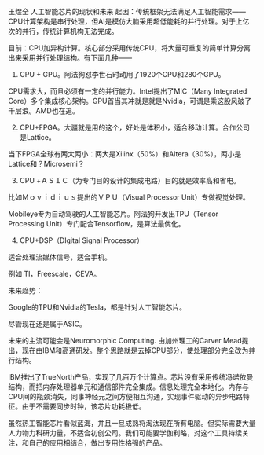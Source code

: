 王煜全 人工智能芯片的现状和未来
起因：传统框架无法满足人工智能需求——CPU计算架构是串行处理，但AI是模仿大脑采用超低能耗的并行处理。对于上亿次的并行，传统计算机构无法完成。

目前：CPU加异构计算。核心部分采用传统CPU，将大量可重复的简单计算分离出来采用并行处理结构。有下面几种——

1. CPU + GPU。阿法狗怼李世石时动用了1920个CPU和280个GPU。

CPU需求大，而且必须有一定的并行能力。Intel提出了MIC（Many Integrated Core）多个集成核心架构。GPU首当其冲就是就是Nvidia，可谓是乘这股风破了千层浪。AMD也在追。

2. CPU+FPGA。大疆就是用的这个，好处是体积小，适合移动计算。合作公司是Lattice。

当下FPGA全球有两大两小：两大是Xilinx（50%）和Altera（30%），两小是Lattice和？Microsemi？

3. CPU +ＡＳＩＣ（为专门目的设计的集成电路）目的就是效率高和省电。

比如Ｍｏｖｉｄｉｕｓ提出的ＶＰＵ（Visual Processor Unit）专做视觉处理。

Mobileye专为自动驾驶的人工智能芯片。阿法狗开发出TPU（Tensor Processing Unit）专门配合Tensorflow，是算法最优化。

4. CPU+DSP（DIgital Signal Processor）

适合处理流媒体信号，适合手机。

例如 TI，Freescale，CEVA。

未来趋势：

Google的TPU和Nvidia的Tesla，都是针对人工智能芯片。

尽管现在还是属于ASIC。

未来的主流可能会是Neuromorphic Computing. 由加州理工的Carver Mead提出，现在由IBM和高通研发。整个思路就是去掉CPU部分，使处理部分完全改为并行结构。

IBM推出了TrueNorth产品，实现了几百万个计算点。芯片没有采用传统冯诺依曼结构，而把内存处理器单元和通信部件完全集成。信息处理完全本地化。内存与CPU间的瓶颈消失，同事神经元之间方便相互沟通，实现事件驱动的异步电路特征。由于不需要同步时钟，该芯片功耗极低。

虽然热工智能芯片看似蓝海，并且一旦成熟将淘汰现在所有电脑。但实际需要大量人力物力科研力量，不适合初创公司。我们可能要学伽利略，对这个工具持续关注，和自己的应用相结合，做出专用性格强的产品。
